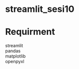 # streamlit_sesi10

# Requirment
streamlit  <br />
pandas  <br />
matplotlib  <br />
openpyxl  <br />
